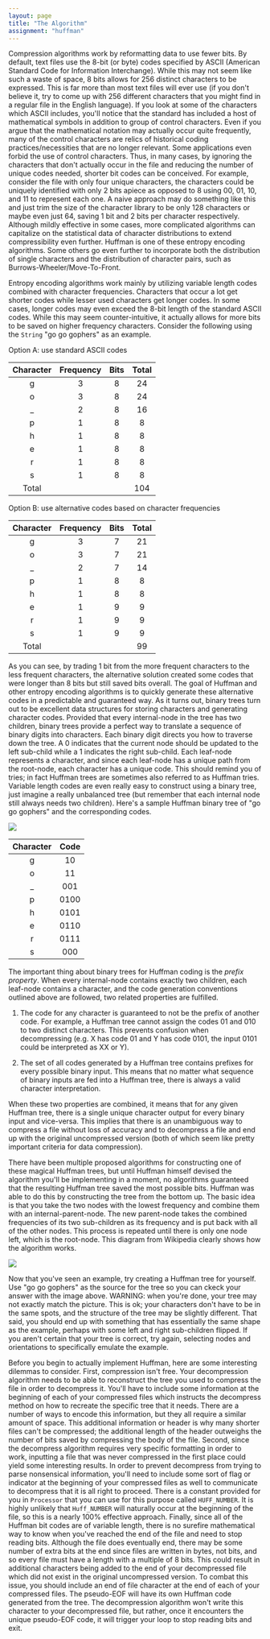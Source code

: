 ```yaml
---
layout: page
title: "The Algorithm"
assignment: "huffman"
---
```


Compression algorithms work by reformatting data to use fewer bits.  By default, text files use the 8-bit (or byte) codes specified by ASCII (American Standard Code for Information Interchange).  While this may not seem like such a waste of space, 8 bits allows for 256 distinct characters to be expressed.  This is far more than most text files will ever use (if you don't believe it, try to come up with 256 different characters that you might find in a regular file in the English language).  If you look at some of the characters which ASCII includes, you'll notice that the standard has included a host of mathematical symbols in addition to group of control characters.  Even if you argue that the mathematical notation may actually occur quite frequently, many of the control characters are relics of historical coding practices/necessities that are no longer relevant.  Some applications even forbid the use of control characters.  Thus, in many cases, by ignoring the characters that don't actually occur in the file and reducing the number of unique codes needed, shorter bit codes can be conceived.  For example, consider the file with only four unique characters, the characters could be uniquely identified with only 2 bits apiece as opposed to 8 using 00, 01, 10, and 11 to represent each one.  A naive approach may do something like this and just trim the size of the character library to be only 128 characters or maybe even just 64, saving 1 bit and 2 bits per character respectively.  Although mildly effective in some cases, more complicated algorithms can capitalize on the statistical data of character distributions to extend compressibility even further.  Huffman is one of these entropy encoding algorithms.  Some others go even further to incorporate both the distribution of single characters and the distribution of character pairs, such as Burrows-Wheeler/Move-To-Front.

Entropy encoding algorithms work mainly by utilizing variable length codes combined with character frequencies.  Characters that occur a lot get shorter codes while lesser used characters get longer codes.  In some cases, longer codes may even exceed the 8-bit length of the standard ASCII codes.  While this may seem counter-intuitive, it actually allows for more bits to be saved on higher frequency characters.  Consider the following using the `String` "go go gophers" as an example.

Option A: use standard ASCII codes

| Character          | Frequency          | Bits          | Total          |
|:------------------:|:------------------:|:-------------:|:--------------:|
| g                  | 3                  | 8             | 24             |
| o                  | 3                  | 8             | 24             |
| _                  | 2                  | 8             | 16             |
| p                  | 1                  | 8             | 8              |
| h                  | 1                  | 8             | 8              |
| e                  | 1                  | 8             | 8              |
| r                  | 1                  | 8             | 8              |
| s                  | 1                  | 8             | 8              |
| Total              |                    |               | 104            |

Option B: use alternative codes based on character frequencies

| Character          | Frequency          | Bits          | Total          |
|:------------------:|:------------------:|:-------------:|:--------------:|
| g                  | 3                  | 7             | 21             |
| o                  | 3                  | 7             | 21             |
| _                  | 2                  | 7             | 14             |
| p                  | 1                  | 8             | 8              |
| h                  | 1                  | 8             | 8              |
| e                  | 1                  | 9             | 9              |
| r                  | 1                  | 9             | 9              |
| s                  | 1                  | 9             | 9              |
| Total              |                    |               | 99             |

As you can see, by trading 1 bit from the more frequent characters to the less frequent characters, the alternative solution created some codes that were longer than 8 bits but still saved bits overall.  The goal of Huffman and other entropy encoding algorithms is to quickly generate these alternative codes in a predictable and guaranteed way.  As it turns out, binary trees turn out to be excellent data structures for storing characters and generating character codes.  Provided that every internal-node in the tree has two children, binary trees provide a perfect way to translate a sequence of binary digits into characters.  Each binary digit directs you how to traverse down the tree. A 0 indicates that the current node should be updated to the left sub-child while a 1 indicates the right sub-child.  Each leaf-node represents a character, and since each leaf-node has a unique path from the root-node, each character has a unique code.  This should remind you of tries; in fact Huffman trees are sometimes also referred to as Huffman tries.  Variable length codes are even really easy to construct using a binary tree, just imagine a really unbalanced tree (but remember that each internal node still always needs two children).  Here's a sample Huffman binary tree of "go go gophers" and the corresponding codes.

![](http://www.cs.duke.edu/csed/poop/huff/info/gohuff.jpg)

| Character          | Code          |
|:------------------:|:-------------:|
| g                  | 10            |
| o                  | 11            |
| _                  | 001           |
| p                  | 0100          |
| h                  | 0101          |
| e                  | 0110          |
| r                  | 0111          |
| s                  | 000           |

The important thing about binary trees for Huffman coding is the *prefix property*.  When every internal-node contains exactly two children, each leaf-node contains a character, and the code generation conventions outlined above are followed, two related properties are fulfilled.

1. The code for any character is guaranteed to not be the prefix of another code.  For example, a Huffman tree cannot assign the codes 01 and 010 to two distinct characters.  This prevents confusion when decompressing (e.g. X has code 01 and Y has code 0101, the input 0101 could be interpreted as XX or Y).

2. The set of all codes generated by a Huffman tree contains prefixes for every possible binary input.  This means that no matter what sequence of binary inputs are fed into a Huffman tree, there is always a valid character interpretation.

When these two properties are combined, it means that for any given Huffman tree, there is a single unique character output for every binary input and vice-versa.  This implies that there is an unambiguous way to compress a file without loss of accuracy and to decompress a file and end up with the original uncompressed version (both of which seem like pretty important criteria for data compression).

There have been multiple proposed algorithms for constructing one of these magical Huffman trees, but until Huffman himself devised the algorithm you'll be implementing in a moment, no algorithms guaranteed that the resulting Huffman tree saved the most possible bits.  Huffman was able to do this by constructing the tree from the bottom up.  The basic idea is that you take the two nodes with the lowest frequency and combine them with an internal-parent-node.  The new parent-node takes the combined frequencies of its two sub-children as its frequency and is put back with all of the other nodes.  This process is repeated until there is only one node left, which is the root-node.  This diagram from Wikipedia clearly shows how the algorithm works.

![](https://upload.wikimedia.org/wikipedia/commons/thumb/d/d8/HuffmanCodeAlg.png/330px-HuffmanCodeAlg.png)

Now that you've seen an example, try creating a Huffman tree for yourself.  Use "go go gophers" as the source for the tree so you can ckeck your answer with the image above.  WARNING: when you're done, your tree may not exactly match the picture.  This is ok; your characters don't have to be in the same spots, and the structure of the tree may be slightly different.  That said, you should end up with something that has essentially the same shape as the example, perhaps with some left and right sub-children flipped.  If you aren't certain that your tree is correct, try again, selecting nodes and orientations to specifically emulate the example.

Before you begin to actually implement Huffman, here are some interesting dilemmas to consider.  First, compression isn't free.  Your decompression algorithm needs to be able to reconstruct the tree you used to compress the file in order to decompress it.  You'll have to include some information at the beginning of each of your compressed files which instructs the decompress method on how to recreate the specific tree that it needs.  There are a number of ways to encode this information, but they all require a similar amount of space.  This additional information or header is why many shorter files can't be compressed; the additional length of the header outweighs the number of bits saved by compressing the body of the file.  Second, since the decompress algorithm requires very specific formatting in order to work, inputting a file that was never compressed in the first place could yield some interesting results.  In order to prevent decompress from trying to parse nonsensical information, you'll need to include some sort of flag or indicator at the beginning of your compressed files as well to communicate to decompress that it is all right to proceed.  There is a constant provided for you in `Processor` that you can use for this purpose called `HUFF_NUMBER`.  It is highly unlikely that `Huff_NUMBER` will naturally occur at the beginning of the file, so this is a nearly 100% effective approach.  Finally, since all of the Huffman bit codes are of variable length, there is no surefire mathematical way to know when you've reached the end of the file and need to stop reading bits.  Although the file does eventually end, there may be some number of extra bits at the end since files are written in bytes, not bits, and so every file must have a length with a multiple of 8 bits.  This could result in additional characters being added to the end of your decompressed file which did not exist in the original uncompressed version.  To combat this issue, you should include an end of file character at the end of each of your compressed files.  The pseudo-EOF will have its own Huffman code generated from the tree.  The decompression algorithm won't write this character to your decompressed file, but rather, once it encounters the unique pseudo-EOF code, it will trigger your loop to stop reading bits and exit.
